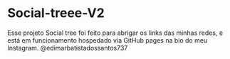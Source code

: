 # Social-treee-V2

Esse projeto Social tree foi feito para abrigar os links das minhas redes, e está em funcionamento hospedado via GitHub pages na bio do meu Instagram. @edimarbatistadossantos737
